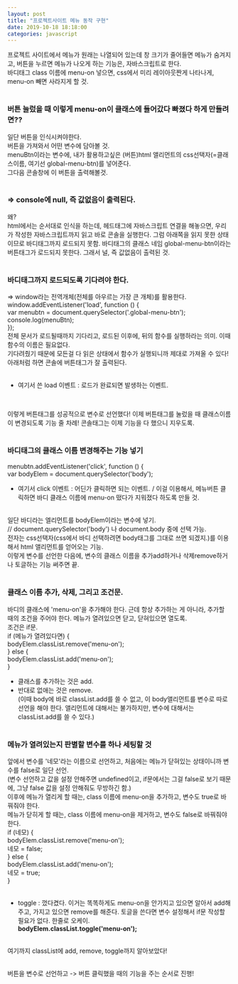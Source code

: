 ```yaml
---
layout: post
title: "프로젝트사이트 메뉴 동작 구현"
date: 2019-10-18 18:18:00
categories: javascript
---
```

프로젝트 사이트에서 메뉴가 원래는 나열되어 있는데 창 크기가 줄어들면 메뉴가 숨겨지고, 버튼을 누르면 메뉴가 나오게 하는 기능은, 자바스크립트로 한다.<br>
바디태그 class 이름에 menu-on 넣으면, css에서 미리 레이아웃짠게 나타나게, menu-on 빼면 사라지게 할 것.<br><br>

### 버튼 눌렀을 때 이렇게 menu-on이 클래스에 들어갔다 빠졌다 하게 만들려면??<br>
일단 버튼을 인식시켜야한다. <br>
버튼을 가져와서 어떤 변수에 담아볼 것.<br>
menuBtn이라는 변수에, 내가 활용하고싶은 (버튼)html 앨리먼트의 css선택자(=클래스이름, 여기선 global-menu-btn)를 넣어준다.<br>
그다음 콘솔창에 이 버튼을 출력해볼것.<br><br>

### => console에 null, 즉 값없음이 출력된다. <br>
왜? <br>
html에서는 순서대로 인식을 하는데, 헤드태그에 자바스크립트 연결을 해놓으면, 우리가 작성한 자바스크립트까지 읽고 바로 콘솔을 실행한다. 그럼 아래쪽을 읽지 못한 상태이므로 바디태그까지 로드되지 못함. 바디태그의 클래스 네임 global-menu-btn이라는 버튼태그가 로드되지 못한다. 그래서 널, 즉 값없음이 출력된 것.<br><br>

### 바디태그까지 로드되도록 기다려야 한다.<br>
=> window라는 전역개체(전체를 아우르는 가장 큰 개체)를 활용한다.<br>
window.addEventListener('load', function () { <br>
  var menubtn = document.querySelector('.global-menu-btn'); <br>
  console.log(menuBtn); <br>
}); <br>
전체 문서가 로드될때까지 기다리고, 로드된 이후에, 뒤의 함수를 실행하라는 의미. 이때 함수의 이름은 필요없다.<br>
기다려줬기 때문에 모든걸 다 읽은 상태에서 함수가 실행되니까 제대로 가져올 수 있다! 아래처럼 하면 콘솔에 버튼태그가 잘 출력된다.<br><br>
- 여기서 쓴 load 이벤트 : 로드가 완료되면 발생하는 이벤트.<br>
<br>

이렇게 버튼태그를 성공적으로 변수로 선언했다! 이제 버튼태그를 눌렀을 때 클래스이름이 변경되도록 기능 줄 차례! 콘솔태그는 이제 기능을 다 했으니 지우도록. <br><br>

### 바디태그의 클래스 이름 변경해주는 기능 넣기  <br>
  menubtn.addEventListener('click', function () { <br>
    var bodyElem = document.querySelector('body'); <br>
- 여기서 click 이벤트 : 어딘가 클릭하면 되는 이벤트. / 이걸 이용해서, 메뉴버튼 클릭하면 바디 클래스 이름에 menu-on 떴다가 지워졌다 하도록 만들 것.<br><br>

일단 바디라는 엘리먼트를 bodyElem이라는 변수에 넣기. <br>
// document.querySelector('body') 나 document.body 중에 선택 가능. <br>
전자는 css선택자(css에서 바디 선택하려면 body태그를 그대로 쓰면 되겠지.)를 이용해서 html 앨리먼트를 얻어오는 기능.<br>
이렇게 변수를 선언한 다음에, 변수의 클래스 이름을 추가add하거나 삭제remove하거나 토글하는 기능 써주면 끝.<br><br>


### 클래스 이름 추가, 삭제, 그리고 조건문.
바디의 클래스에 'menu-on'을 추가해야 한다. 근데 항상 추가하는 게 아니라, 추가할 때의 조건을 주어야 한다. 메뉴가 열려있으면 닫고, 닫혀있으면 열도록. <br>
조건은 if문.<br>
    if (메뉴가 열려있다면) { <br>
      bodyElem.classList.remove('menu-on'); <br>
    } else { <br>
      bodyElem.classList.add('menu-on'); <br>
    } <br>
* 클래스를 추가하는 것은 add. <br>
* 반대로 없애는 것은 remove. <br>
(이때 body에 바로 classList.add를 쓸 수 없고, 이 body앨리먼트를 변수로 따로 선언을 해야 한다. 앨리먼트에 대해서는 불가하지만, 변수에 대해서는 classList.add를 쓸 수 있다.)<br><br>

### 메뉴가 열려있는지 판별할 변수를 하나 세팅할 것<br>
앞에서 변수를 '네모'라는 이름으로 선언하고, 처음에는 메뉴가 닫혀있는 상태이니까 변수를 false로 일단 선언.<br>
(변수 선언하고 값을 설정 안해주면 undefined이고, if문에서는 그걸 false로 보기 때문에, 그냥 false 값을 설정 안해줘도 무방하긴 함.)<br>
이후에 메뉴가 열리게 할 때는, class 이름에 menu-on을 추가하고, 변수도 true로 바꿔줘야 한다.<br>
메뉴가 닫히게 할 때는, class 이름에 menu-on을 제거하고, 변수도 false로 바꿔줘야 한다.<br>
    if (네모) { <br>
      bodyElem.classList.remove('menu-on'); <br>
      네모 = false; <br>
    } else { <br>
      bodyElem.classList.add('menu-on'); <br>
      네모 = true; <br>
    } <br>
<br>

* toggle : 껐다켰다. 이거는 똑똑하게도 menu-on을 안가지고 있으면 알아서 add해주고, 가지고 있으면 remove를 해준다. 토글을 쓴다면 변수 설정해서 if문 작성할 필요가 없다. 한줄로 오케이.<br>
<b>  bodyElem.classList.toggle('menu-on'); </b><br><br>

여기까지 classList에 add, remove, toggle까지 알아보았다!<br><br>

버튼을 변수로 선언하고 -> 버튼 클릭했을 때의 기능을 주는 순서로 진행!<br>

